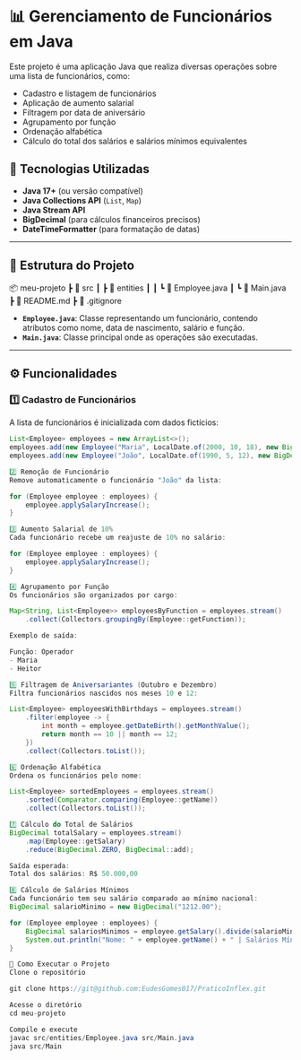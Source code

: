 # 📊 Gerenciamento de Funcionários em Java

Este projeto é uma aplicação Java que realiza diversas operações sobre uma lista de funcionários, como:
- Cadastro e listagem de funcionários
- Aplicação de aumento salarial
- Filtragem por data de aniversário
- Agrupamento por função
- Ordenação alfabética
- Cálculo do total dos salários e salários mínimos equivalentes

## 🚀 Tecnologias Utilizadas
- **Java 17+** (ou versão compatível)
- **Java Collections API** (`List`, `Map`)
- **Java Stream API**
- **BigDecimal** (para cálculos financeiros precisos)
- **DateTimeFormatter** (para formatação de datas)

---

## 📂 Estrutura do Projeto
📦 meu-projeto ┣ 📂 src ┃ ┣ 📂 entities ┃ ┃ ┗ 📜 Employee.java ┃ ┗ 📜 Main.java ┣ 📜 README.md ┣ 📜 .gitignore



- **`Employee.java`**: Classe representando um funcionário, contendo atributos como nome, data de nascimento, salário e função.
- **`Main.java`**: Classe principal onde as operações são executadas.

---

## ⚙️ Funcionalidades
### 1️⃣ **Cadastro de Funcionários**
A lista de funcionários é inicializada com dados fictícios:

```java
List<Employee> employees = new ArrayList<>();
employees.add(new Employee("Maria", LocalDate.of(2000, 10, 18), new BigDecimal("2009.44"), "Operador"));
employees.add(new Employee("João", LocalDate.of(1990, 5, 12), new BigDecimal("2284.38"), "Operador"));

2️⃣ Remoção de Funcionário
Remove automaticamente o funcionário "João" da lista:

for (Employee employee : employees) {
    employee.applySalaryIncrease();
}

3️⃣ Aumento Salarial de 10%
Cada funcionário recebe um reajuste de 10% no salário:

for (Employee employee : employees) {
    employee.applySalaryIncrease();
}

4️⃣ Agrupamento por Função
Os funcionários são organizados por cargo:

Map<String, List<Employee>> employeesByFunction = employees.stream()
    .collect(Collectors.groupingBy(Employee::getFunction));

Exemplo de saída:

Função: Operador
- Maria
- Heitor

5️⃣ Filtragem de Aniversariantes (Outubro e Dezembro)
Filtra funcionários nascidos nos meses 10 e 12:

List<Employee> employeesWithBirthdays = employees.stream()
    .filter(employee -> {
        int month = employee.getDateBirth().getMonthValue();
        return month == 10 || month == 12;
    })
    .collect(Collectors.toList());

6️⃣ Ordenação Alfabética
Ordena os funcionários pelo nome:

List<Employee> sortedEmployees = employees.stream()
    .sorted(Comparator.comparing(Employee::getName))
    .collect(Collectors.toList());

7️⃣ Cálculo do Total de Salários
BigDecimal totalSalary = employees.stream()
    .map(Employee::getSalary)
    .reduce(BigDecimal.ZERO, BigDecimal::add);

Saída esperada:
Total dos salários: R$ 50.000,00

8️⃣ Cálculo de Salários Mínimos
Cada funcionário tem seu salário comparado ao mínimo nacional:
BigDecimal salarioMinimo = new BigDecimal("1212.00");

for (Employee employee : employees) {
    BigDecimal salariosMinimos = employee.getSalary().divide(salarioMinimo, 2, BigDecimal.ROUND_HALF_UP);
    System.out.println("Nome: " + employee.getName() + " | Salários Mínimos: " + salariosMinimos);
}

📌 Como Executar o Projeto
Clone o repositório

git clone https://git@github.com:EudesGomes017/PraticoInflex.git

Acesse o diretório
cd meu-projeto

Compile e execute
javac src/entities/Employee.java src/Main.java
java src/Main

